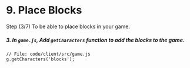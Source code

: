 # 9. Place Blocks

Step (3/7) To be able to place blocks in your game. 

##### 3. In `game.js`, Add `getCharacters` function to add the blocks to the game.

```
// File: code/client/src/game.js
g.getCharacters('blocks');
```
